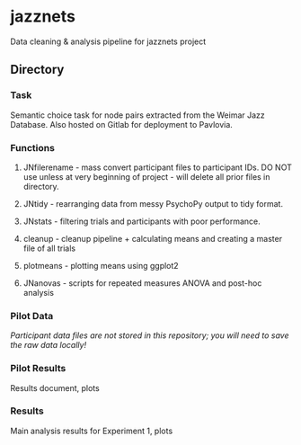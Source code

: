 # jazznets
Data cleaning &amp; analysis pipeline for jazznets project

## Directory

### Task
Semantic choice task for node pairs extracted from the Weimar Jazz Database. Also hosted on Gitlab for deployment to Pavlovia.

### Functions
1. JNfilerename - mass convert participant files to participant IDs. DO NOT use unless at very beginning of project - will delete all prior files in directory.

2. JNtidy - rearranging data from messy PsychoPy output to tidy format.

3. JNstats - filtering trials and participants with poor performance.

4. cleanup - cleanup pipeline + calculating means and creating a master file of all trials

5. plotmeans - plotting means using ggplot2

6. JNanovas - scripts for repeated measures ANOVA and post-hoc analysis

### Pilot Data
*Participant data files are not stored in this repository; you will need to save the raw data locally!*

### Pilot Results
Results document, plots

### Results
Main analysis results for Experiment 1, plots
